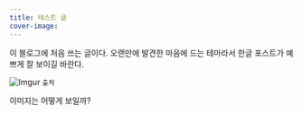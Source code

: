 ```yaml
---
title: 테스트 글
cover-image: 
---
```


이 블로그에 처음 쓰는 글이다. 오랜만에 발견한 마음에 드는 테마라서 한글 포스트가 예쁘게 잘 보이길 바란다.

![Imgur](http://i.imgur.com/w21M6tg.jpg) <small>출처</small>

이미지는 어떻게 보일까?